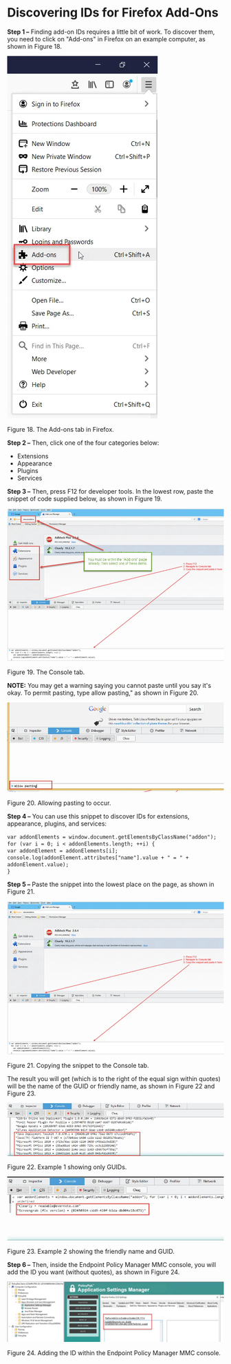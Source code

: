 # Discovering IDs for Firefox Add-Ons

**Step 1 –** Finding add-on IDs requires a little bit of work. To discover them, you need to click
on "Add-ons" in Firefox on an example computer, as shown in Figure 18.

![add_ons](../../../../../../../static/img/product_docs/policypak/policypak/applicationsettings/preconfigured/firefox/addons/add_ons.webp)

Figure 18. The Add-ons tab in Firefox.

**Step 2 –** Then, click one of the four categories below:

- Extensions
- Appearance
- Plugins
- Services

**Step 3 –** Then, press F12 for developer tools. In the lowest row, paste the snippet of code
supplied below, as shown in Figure 19.

![add_ons_3](../../../../../../../static/img/product_docs/policypak/policypak/applicationsettings/preconfigured/firefox/addons/add_ons_3.webp)

Figure 19. The Console tab.

**NOTE:** You may get a warning saying you cannot paste until you say it's okay. To permit pasting,
type allow pasting," as shown in Figure 20.

![add_ons_4](../../../../../../../static/img/product_docs/policypak/policypak/applicationsettings/preconfigured/firefox/addons/add_ons_4.webp)

Figure 20. Allowing pasting to occur.

**Step 4 –** You can use this snippet to discover IDs for extensions, appearance, plugins, and
services:

```
var addonElements = window.document.getElementsByClassName("addon");
for (var i = 0; i < addonElements.length; ++i) {
var addonElement = addonElements[i];
console.log(addonElement.attributes["name"].value + " = " + addonElement.value);
}
```

**Step 5 –** Paste the snippet into the lowest place on the page, as shown in Figure 21.

![add_ons_5](../../../../../../../static/img/product_docs/policypak/policypak/applicationsettings/preconfigured/firefox/addons/add_ons_5.webp)

Figure 21. Copying the snippet to the Console tab.

The result you will get (which is to the right of the equal sign within quotes) will be the name of
the GUID or friendly name, as shown in Figure 22 and Figure 23.

![add_ons_6](../../../../../../../static/img/product_docs/policypak/policypak/applicationsettings/preconfigured/firefox/addons/add_ons_6.webp)

Figure 22. Example 1 showing only GUIDs.

![add_ons_7](../../../../../../../static/img/product_docs/policypak/policypak/applicationsettings/preconfigured/firefox/addons/add_ons_7.webp)

Figure 23. Example 2 showing the friendly name and GUID.

**Step 6 –** Then, inside the Endpoint Policy Manager MMC console, you will add the ID you want
(without quotes), as shown in Figure 24.

![add_ons_8](../../../../../../../static/img/product_docs/policypak/policypak/applicationsettings/preconfigured/firefox/addons/add_ons_8.webp)

Figure 24. Adding the ID within the Endpoint Policy Manager MMC console.
